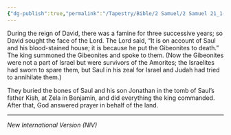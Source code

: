 ```yaml
---
{"dg-publish":true,"permalink":"/Tapestry/Bible/2 Samuel/2 Samuel 21_1-2,14/","title":"2 Samuel 21:1-2, 14","hide":true,"tags":["bible-verse","bible-verse"],"dgHomeLink":true,"dgShowLocalGraph":true,"dgEnableSearch":true}
---
```


During the reign of David, there was a famine for three successive years; so David sought the face of the Lord. The Lord said, “It is on account of Saul and his blood-stained house; it is because he put the Gibeonites to death.”
The king summoned the Gibeonites and spoke to them. (Now the Gibeonites were not a part of Israel but were survivors of the Amorites; the Israelites had sworn to spare them, but Saul in his zeal for Israel and Judah had tried to annihilate them.)

They buried the bones of Saul and his son Jonathan in the tomb of Saul’s father Kish, at Zela in Benjamin, and did everything the king commanded. After that, God answered prayer in behalf of the land.



---
*New International Version (NIV)*